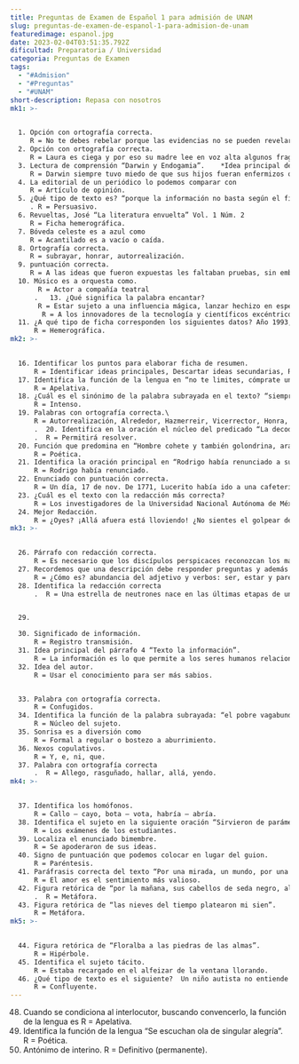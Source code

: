 ```yaml
---
title: Preguntas de Examen de Español 1 para admisión de UNAM
slug: preguntas-de-examen-de-espanol-1-para-admision-de-unam
featuredimage: espanol.jpg
date: 2023-02-04T03:51:35.792Z
dificultad: Preparatoria / Universidad
categoria: Preguntas de Examen
tags:
  - "#Admision"
  - "#Preguntas"
  - "#UNAM"
short-description: R﻿epasa con nosotros
mk1: >-
  

  1. Opción con ortografía correcta.
     R = No te debes rebelar porque las evidencias no se pueden revelar. 
  2. Opción con ortografía correcta. 
     R = Laura es ciega y por eso su madre lee en voz alta algunos fragmentos de textos que no están disponibles en sistema Braille en la biblioteca de la escuela.  3. Función de la lengua en “El catecismo sirve para memorizar las oraciones”. R = Referencial. 
  3. Lectura de comprensión “Darwin y Endogamia”.    *Idea principal del texto.\
     R = Darwin siempre tuvo miedo de que sus hijos fueran enfermizos o más débiles de lo normal.*   Parte de la ciencia que estudia la consanguinidad y sus consecuencias genéticas.    R = Endogamia.   * Los temores de Darwin.    R = Estaban justificados, su estirpe sufrió muertes prematuras y faltas de fertilidad.  5. Ortografía correcta. R = Ahuyentar – yendo.        Allanado – llegar. 
  4. La editorial de un periódico lo podemos comparar con
     R = Artículo de opinión.   
  5. ¿Qué tipo de texto es? “porque la información no basta según el filósofo Sabater los seres humanos además de estar informados al interpretar un texto producimos conocimiento y cuando este para decidir cómo vivir mejor obtenemos sabiduría”
     . R = Persuasivo.  
  6. Revueltas, José “La literatura envuelta” Vol. 1 Núm. 2 
     R = Ficha hemerográfica.  
  7. Bóveda celeste es a azul como
     R = Acantilado es a vacío o caída.  
  8. Ortografía correcta.
     R = subrayar, honrar, autorrealización.  
  9. puntuación correcta. 
     R = A las ideas que fueron expuestas les faltaban pruebas, sin embargo, fueron aceptadas.  
  10. Músico es a orquesta como.
       R = Actor a compañía teatral
      .   13. ¿Qué significa la palabra encantar?
       R = Estar sujeto a una influencia mágica, lanzar hechizo en especial con la voz.   14. El mensaje sobre revalorar la voz a quien va dirigido.
        R = A los innovadores de la tecnología y científicos excéntricos.  
  11. ¿A qué tipo de ficha corresponden los siguientes datos? Año 1993, N°3, paginas 22-24 “título del artículo” autor, en vuelta (nombre de revista). 
      R = Hemerográfica.
mk2: >-
  

  16. Identificar los puntos para elaborar ficha de resumen.
      R = Identificar ideas principales, Descartar ideas secundarias, Redactar nuevamente el texto. 
  17. Identifica la función de la lengua en “no te limites, cómprate una Dell”
      R = Apelativa. 
  18. ¿Cuál es el sinónimo de la palabra subrayada en el texto? “siempre ha causado conflicto que los hombres en su más profundo dolor”
      R = Intenso.
  19. Palabras con ortografía correcta.\
      R = Autorrealización, Alrededor, Hazmerreir, Vicerrector, Honra, israelí, subrayan
      .  20. Identifica en la oración el núcleo del predicado “La decodificación del genoma humano permitirá resolver”
      .  R = Permitirá resolver.  
  20. Función que predomina en “Hombre cohete y también golondrina, araña en vela que hila su tela”. 
      R = Poética.  
  21. Identifica la oración principal en “Rodrigo había renunciado a su cargo, como gerente hace 2 meses”.
      R = Rodrigo había renunciado.  
  22. Enunciado con puntuación correcta.
      R = Un día, 17 de nov. De 1771, Lucerito había ido a una cafetería y le dijeron que la estaba esperando un hombre, sentado 20 minutos antes que ella, en la mesa.  
  23. ¿Cuál es el texto con la redacción más correcta?
      R = Los investigadores de la Universidad Nacional Autónoma de México (UNAM)… Del instituto de Investigaciones ambiental de la UNAM (IFA) junto con otros investigadores han descubierto las sustancias activas en las plantas. 
  24. Mejor Redacción.
      R = ¿Oyes? ¡Allá afuera está lloviendo! ¿No sientes el golpear de la lluvia? (J. Rulfo)
mk3: >-
  

  26. Párrafo con redacción correcta. 
      R = Es necesario que los discípulos perspicaces reconozcan los matices del interesante caso.
  27. Recordemos que una descripción debe responder preguntas y además encontramos
      R = ¿Cómo es? abundancia del adjetivo y verbos: ser, estar y parecer.  
  28. Identifica la redacción correcta
      .  R = Una estrella de neutrones nace en las últimas etapas de una estrella, masiva como consecuencia de una explosión, la implosión se da después de que se lleva a cabo la fotodesintegración de hierro en el núcleo de la estrella y los electrones se unen a los protones, neutrones y neutrinos.  


  29.

  30. Significado de información.
      R = Registro transmisión.  
  31. Idea principal del párrafo 4 “Texto la información”. 
      R = La información es lo que permite a los seres humanos relacionarse con su entorno.  
  32. Idea del autor.
      R = Usar el conocimiento para ser más sabios.  


  33. Palabra con ortografía correcta. 
      R = Confugidos.   
  34. Identifica la función de la palabra subrayada: “el pobre vagabundo recorre el mundo”.
      R = Núcleo del sujeto. 
  35. Sonrisa es a diversión como
      R = Formal a regular o bostezo a aburrimiento.  
  36. Nexos copulativos.
      R = Y, e, ni, que. 
  37. Palabra con ortografía correcta
      .  R = Allego, rasguñado, hallar, allá, yendo.
mk4: >-
  

  37. Identifica los homófonos. 
      R = Callo – cayo, bota – vota, habría – abría.  
  38. Identifica el sujeto en la siguiente oración “Sirvieron de parámetros los exámenes de estudiantes”.
      R = Los exámenes de los estudiantes.   
  39. Localiza el enunciado bimembre. 
      R = Se apoderaron de sus ideas.   
  40. Signo de puntuación que podemos colocar en lugar del guion. 
      R = Paréntesis.  
  41. Paráfrasis correcta del texto “Por una mirada, un mundo, por una sonrisa, el cielo, por un beso yo no sé qué diera por un beso” (Bécquer) 
      R = El amor es el sentimiento más valioso.  
  42. Figura retórica de “por la mañana, sus cabellos de seda negro, al atardecer, de nieve”
      .  R = Metáfora.  
  43. Figura retórica de “las nieves del tiempo platearon mi sien”.
      R = Metáfora.
mk5: >-
  

  44. Figura retórica de “Floralba a las piedras de las almas”.
      R = Hipérbole. 
  45. Identifica el sujeto tácito.
      R = Estaba recargado en el alfeizar de la ventana llorando. 
  46. ¿Qué tipo de texto es el siguiente?  Un niño autista no entiende sonrisa ni si esta expresión tiene que ver o no con felicidad. Tampoco entiende si llanto va de la mano de tristeza. Pero un niño autista puede ser un excelente matemático. Y las matemáticas entienden de categorías y recurrencias, series de elementos parecidos entre sí que se identifican bajo un mismo concepto. El problema es que para mostrar estas emociones se necesita un rostro humano. Y es en la interacción con otro individuo cuando el niño puede rechazar el aprendizaje. Pero si ese individuo es un robot, la cosa cambia. Así lo han comprobado investigadores del Centro de Investigación Enrico Piaggo de la Universidad de Pisa en colaboración con psicólogos Escuela Normal Superior de París y dentro del marco del proyecto europeo EASEL de robótica humanoide. Su robot, de apariencia femenina, no provocó rechazo de una veintena de niños con autismo que lo emplearon para aprender a reconocer emociones. “La idea de fondo es que estos niños tienen una gran inteligencia, pero tienen problemas para percibir las emociones. Nosotros no arreglamos su enfermedad. Pero permitimos que aprendan a reconocer estas emociones usando un ser que no les provoca, por ser artificial, el rechazo que sentirían hacia un desconocido”, explica Daniele Mazzei, uno de los investigadores de este proyecto que se presentó en el Humanoids 2014 celebrado en Madrid, el mayor congreso mundial de robótica humanoide. La técnica funciona por repetición. El psicólogo trabaja con un software de ordenador que le permite ordenar al androide qué expresión facial desea enseñar al niño a través de un interfaz que le permite moldear una réplica digital de la cara del autómata. “Por ejemplo, sobre una sonrisa, se le muestran múltiples variaciones y se le explica que todas ellas son sonrisas”. La similitud visual de la posición de las facciones —la curva de los labios, las arrugas en torno a los ojos— enseñan al niño qué es sonrisa desde un punto de vista cognitivo. El programa se complementará en el futuro con una app para tabletas o móviles con la que el niño puede seguir practicando a reconocer expresiones, esta vez con un ente virtual. Mazzei desvela que la elección de que el robot sea mujer no es casual. “Usamos una mujer porque las terapeutas suelen serlo y porque la relación con la figura materna facilita la aceptación del niño de la máquina”. Este investigador reconoce también que aún queda trabajo por hacer en el aspecto que presenta su robot: “Queremos hacerlo más creíble. Incluir microexpresiones faciales y movimientos dinámicos de las facciones. En eso estamos trabajando. Cuando todos los elementos estén bien pulidos, podremos mandar a nuestro robot a las clínicas”. Mazzei, eso sí, no da plazo de cuándo podría terminar este perfeccionamiento.  El autismo es solo una de las aplicaciones que Mazzei y el resto de investigadores del proyecto tienen en mente. “El proyecto se ha impulsado con el autismo, pero quiere ir más allá. El robot que estamos desarrollando emplea un análogo del cerebro humano que le permite emular el razonamiento humano. Lo que creemos que falta en robots domésticos de éxito como Roomba es la posibilidad de establecer una relación empática. Sea en un museo, en casa o en un aula. Eso estamos explorando”. Esta función está completamente desactivada para el caso del autismo infantil. Ante el niño autista, el robot no es más que una marioneta.  R = Divulgación científica.   47. Sinónimo de convergente.
      R = Confluyente.
---
```



48. Cuando se condiciona al interlocutor, buscando convencerlo, la función de la lengua es 
    R = Apelativa.   
49. Identifica la función de la lengua “Se escuchan ola de singular alegría”.
    R = Poética.   
50. Antónimo de interino.
    R = Definitivo (permanente).